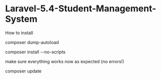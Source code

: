# Laravel-5.4-Student-Management-System

How to install

composer dump-autoload

composer install --no-scripts

make sure everything works now as expected (no errors!)

composer update
